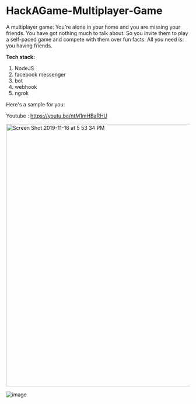 # HackAGame-Multiplayer-Game
A multiplayer game:
You're alone in your home and you are missing your friends. You have got nothing much to talk about.
So you invite them to play a self-paced game and compete with them over fun facts.
All you need is: you having friends. 

<strong>Tech stack: </strong>
1. NodeJS
2. facebook messenger
3. bot
4. webhook
5. ngrok


Here's a sample for you:

Youtube : https://youtu.be/ntM1mHBaRHU

<img width="718" alt="Screen Shot 2019-11-16 at 5 53 34 PM" src="https://user-images.githubusercontent.com/5762548/69002983-2027ce00-08af-11ea-92c8-d8345c27f516.png">

![image](https://user-images.githubusercontent.com/5762548/69002987-39307f00-08af-11ea-81cd-47be6c4c1851.png)


